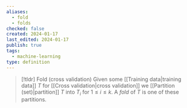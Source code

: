 ```yaml
---
aliases:
  - fold
  - folds
checked: false
created: 2024-01-17
last_edited: 2024-01-17
publish: true
tags:
  - machine-learning
type: definition
---
```

>[!tldr] Fold (cross validation)
>Given some [[Training data|training data]] $T$ for [[Cross validation|cross validation]] we [[Partition (set)|partition]] $T$ into $T_i$ for $1 \leq i \leq k$. A *fold* of $T$ is one of these partitions.

